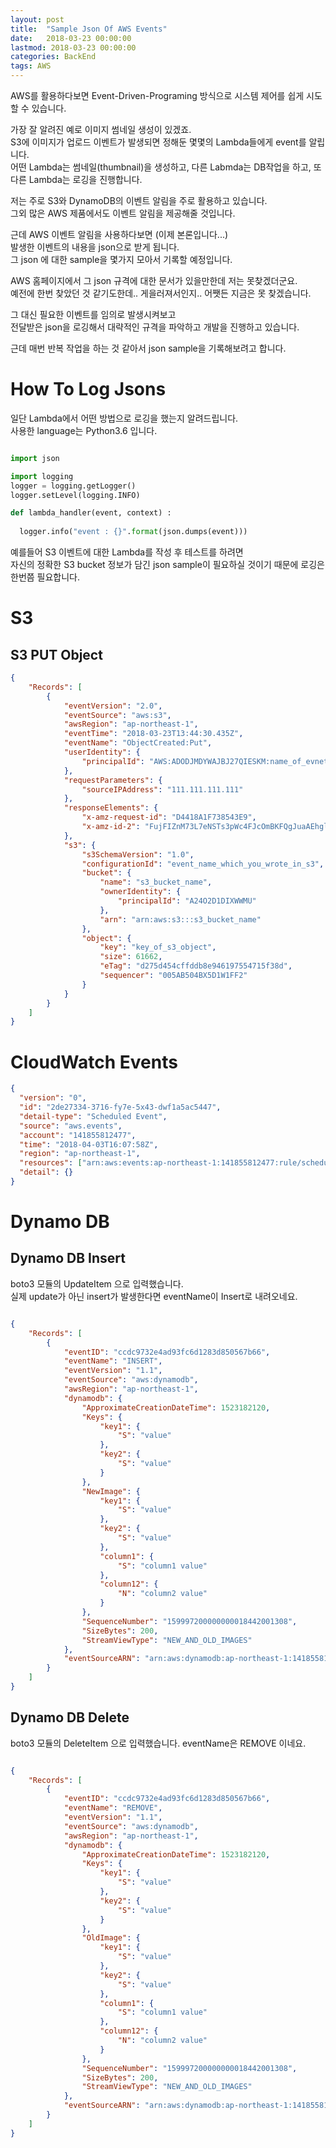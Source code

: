 ```yaml
---
layout: post
title:  "Sample Json Of AWS Events"
date:   2018-03-23 00:00:00
lastmod: 2018-03-23 00:00:00 
categories: BackEnd
tags: AWS 
---
```


AWS를 활용하다보면 Event-Driven-Programing 방식으로 시스템 제어를 쉽게 시도할 수 있습니다.  

가장 잘 알려진 예로 이미지 썸네일 생성이 있겠죠.  
S3에 이미지가 업로드 이벤트가 발생되면 정해둔 몇몇의 Lambda들에게 event를 알립니다.  
어떤 Lambda는 썸네일(thumbnail)을 생성하고, 다른 Labmda는 DB작업을 하고, 또 다른 Lambda는 로깅을 진행합니다.  

저는 주로 S3와 DynamoDB의 이벤트 알림을 주로 활용하고 있습니다.  
그외 많은 AWS 제품에서도 이벤트 알림을 제공해줄 것입니다.  


근데 AWS 이벤트 알림을 사용하다보면 (이제 본론입니다...)  
발생한 이벤트의 내용을 json으로 받게 됩니다.  
그 json 에 대한 sample을 몇가지 모아서 기록할 예정입니다.  


<!--more-->

AWS 홈페이지에서 그 json 규격에 대한 문서가 있을만한데 저는 못찾겠더군요.  
예전에 한번 찾았던 것 같기도한데.. 게을러져서인지.. 어쨋든 지금은 못 찾겠습니다.  

그 대신 필요한 이벤트를 임의로 발생시켜보고  
전달받은 json을 로깅해서 대략적인 규격을 파악하고 개발을 진행하고 있습니다.  

근데 매번 반복 작업을 하는 것 같아서 json sample을 기록해보려고 합니다.  

# How To Log Jsons

일단 Lambda에서 어떤 방법으로 로깅을 했는지 알려드립니다.  
사용한 language는 Python3.6 입니다.  

~~~python

import json

import logging
logger = logging.getLogger()
logger.setLevel(logging.INFO)

def lambda_handler(event, context) :
    
  logger.info("event : {}".format(json.dumps(event)))

~~~

예를들어 S3 이벤트에 대한 Lambda를 작성 후 테스트를 하려면  
자신의 정확한 S3 bucket 정보가 담긴 json sample이 필요하실 것이기 때문에 로깅은 한번쯤 필요합니다.  

# S3

## S3 PUT Object

~~~json
{
    "Records": [
        {
            "eventVersion": "2.0",
            "eventSource": "aws:s3",
            "awsRegion": "ap-northeast-1",
            "eventTime": "2018-03-23T13:44:30.435Z",
            "eventName": "ObjectCreated:Put",
            "userIdentity": {
                "principalId": "AWS:ADODJMDYWAJBJ27QIESKM:name_of_evnet_receiver_like_lambda"
            },
            "requestParameters": {
                "sourceIPAddress": "111.111.111.111"
            },
            "responseElements": {
                "x-amz-request-id": "D4418A1F738543E9",
                "x-amz-id-2": "FujFIZnM73L7eNSTs3pWc4FJcOmBKFQgJuaAEhglnxMgC41pFJgcCEcM2NGKQmwKlTO/5+OdMeE="
            },
            "s3": {
                "s3SchemaVersion": "1.0",
                "configurationId": "event_name_which_you_wrote_in_s3", 
                "bucket": {
                    "name": "s3_bucket_name",
                    "ownerIdentity": {
                        "principalId": "A24O2D1DIXWWMU"
                    },
                    "arn": "arn:aws:s3:::s3_bucket_name"
                },
                "object": {
                    "key": "key_of_s3_object",
                    "size": 61662,
                    "eTag": "d275d454cffddb8e946197554715f38d",
                    "sequencer": "005AB504BX5D1W1FF2"
                }
            }
        }
    ]
}
~~~


# CloudWatch Events

~~~json
{ 
  "version": "0", 
  "id": "2de27334-3716-fy7e-5x43-dwf1a5ac5447", 
  "detail-type": "Scheduled Event", 
  "source": "aws.events", 
  "account": "141855812477", 
  "time": "2018-04-03T16:07:58Z", 
  "region": "ap-northeast-1", 
  "resources": ["arn:aws:events:ap-northeast-1:141855812477:rule/scheduled_event_name_which_you_wrote"], 
  "detail": {}
}
~~~


# Dynamo DB


## Dynamo DB Insert

boto3 모듈의 UpdateItem 으로 입력했습니다.  
실제 update가 아닌 insert가 발생한다면 eventName이 Insert로 내려오네요.  

~~~json

{
    "Records": [
        {
            "eventID": "ccdc9732e4ad93fc6d1283d850567b66",
            "eventName": "INSERT",
            "eventVersion": "1.1",
            "eventSource": "aws:dynamodb",
            "awsRegion": "ap-northeast-1",
            "dynamodb": {
                "ApproximateCreationDateTime": 1523182120,
                "Keys": {
                    "key1": {
                        "S": "value"
                    },
                    "key2": {
                        "S": "value"
                    }
                },
                "NewImage": {
                    "key1": {
                        "S": "value"
                    },
                    "key2": {
                        "S": "value"
                    },
                    "column1": {
                        "S": "column1 value"
                    },
                    "column12": {
                        "N": "column2 value"
                    }
                },
                "SequenceNumber": "159997200000000018442001308",
                "SizeBytes": 200,
                "StreamViewType": "NEW_AND_OLD_IMAGES"
            },
            "eventSourceARN": "arn:aws:dynamodb:ap-northeast-1:141855812477:table/your_table_name/stream/2018-03-21T14:31:59.473"
        }
    ]
}

~~~


## Dynamo DB Delete

boto3 모듈의 DeleteItem 으로 입력했습니다. eventName은 REMOVE 이네요.  

~~~json

{
    "Records": [
        {
            "eventID": "ccdc9732e4ad93fc6d1283d850567b66",
            "eventName": "REMOVE",
            "eventVersion": "1.1",
            "eventSource": "aws:dynamodb",
            "awsRegion": "ap-northeast-1",
            "dynamodb": {
                "ApproximateCreationDateTime": 1523182120,
                "Keys": {
                    "key1": {
                        "S": "value"
                    },
                    "key2": {
                        "S": "value"
                    }
                },
                "OldImage": {
                    "key1": {
                        "S": "value"
                    },
                    "key2": {
                        "S": "value"
                    },
                    "column1": {
                        "S": "column1 value"
                    },
                    "column12": {
                        "N": "column2 value"
                    }
                },
                "SequenceNumber": "159997200000000018442001308",
                "SizeBytes": 200,
                "StreamViewType": "NEW_AND_OLD_IMAGES"
            },
            "eventSourceARN": "arn:aws:dynamodb:ap-northeast-1:141855812477:table/your_table_name/stream/2018-03-21T14:31:59.473"
        }
    ]
}

~~~

